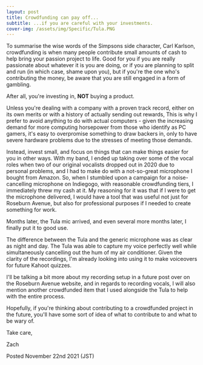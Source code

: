 ```yaml
---
layout: post
title: Crowdfunding can pay off...
subtitle: ...if you are careful with your investments.
cover-img: /assets/img/Specific/Tula.PNG
---
```

To summarise the wise words of the Simpsons side character, Carl Karlson, crowdfunding is when many people contribute small amounts of cash to help bring your passion project to life. Good for you if you are really passionate about whatever it is you are doing, or if you are planning to split and run (in which case, shame upon you), but if you're the one who's contributing the money, be aware that you are still engaged in a form of gambling.

After all, you're investing in, <b>NOT</b> buying a product.

Unless you're dealing with a company with a proven track record, either on its own merits or with a history of actually sending out rewards, This is why I prefer to avoid anything to do with actual computers - given the increasing demand for more computing horsepower from those who identify as PC gamers, it's easy to overpromise something to draw backers in, only to have severe hardware problems due to the stresses of meeting those demands.

Instead, invest small, and focus on things that can make things easier for you in other ways. With my band, I ended up taking over some of the vocal roles when two of our original vocalists dropped out in 2020 due to personal problems, and I had to make do with a not-so-great microphone I bought from Amazon. So, when I stumbled upon a campaign for a noise-cancelling microphone on Indiegogo, with reasonable crowdfunding tiers, I immediately threw my cash at it. My reasoning for it was that if I were to get the microphone delivered, I would have a tool that was useful not just for Roseburn Avenue, but also for professional purposes if I needed to create something for work.

Months later, the Tula mic arrived, and even several more months later, I finally put it to good use.

The difference between the Tula and the generic microphone was as clear as night and day. The Tula was able to capture my voice perfectly well while simultaneously cancelling out the hum of my air conditioner. Given the clarity of the recordings, I'm already looking into using it to make voiceovers for future Kahoot quizzes.

I'll be talking a bit more about my recording setup in a future post over on the Roseburn Avenue website, and in regards to recording vocals, I will also mention another crowdfunded item that I used alongside the Tula to help with the entire process.

Hopefully, if you're thinking about contributing to a crowdfunded project in the future, you'll have some sort of idea of what to contribute to and what to be wary of.

Take care,

Zach

Posted November 22nd 2021 (JST)
